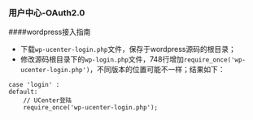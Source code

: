 ### 用户中心-OAuth2.0

####wordpress接入指南
* 下载`wp-ucenter-login.php`文件，保存于wordpress源码的根目录；
* 修改源码根目录下的`wp-login.php`文件，748行增加`require_once('wp-ucenter-login.php')`，不同版本的位置可能不一样；结果如下：
```
case 'login' :
default:
    // UCenter登陆
    require_once('wp-ucenter-login.php');
```

